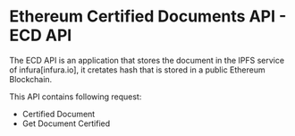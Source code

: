 # Ethereum Certified Documents API - ECD API

The ECD API is an application that stores the document in the IPFS service of infura[infura.io], it cretates hash that is stored in a public Ethereum Blockchain.

This API contains following request:
* Certified Document
* Get Document Certified



